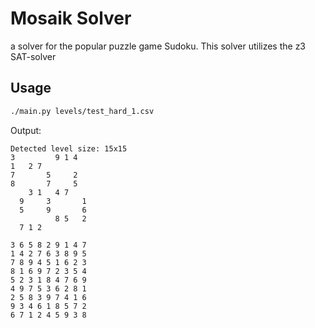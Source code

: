 # Mosaik Solver

a solver for the popular puzzle game Sudoku.
This solver utilizes the z3 SAT-solver

## Usage

```bash
./main.py levels/test_hard_1.csv
```

Output:

```
Detected level size: 15x15
3         9 1 4   
1   2 7           
7       5     2   
8       7     5   
    3 1   4 7     
  9     3       1 
  5     9       6 
          8 5   2 
  7 1 2           

3 6 5 8 2 9 1 4 7 
1 4 2 7 6 3 8 9 5 
7 8 9 4 5 1 6 2 3 
8 1 6 9 7 2 3 5 4 
5 2 3 1 8 4 7 6 9 
4 9 7 5 3 6 2 8 1 
2 5 8 3 9 7 4 1 6 
9 3 4 6 1 8 5 7 2 
6 7 1 2 4 5 9 3 8 
```
